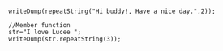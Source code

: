 ```luceescript+trycf

writeDump(repeatString("Hi buddy!, Have a nice day.",2));

//Member function 
str="I love Lucee ";
writeDump(str.repeatString(3));

```